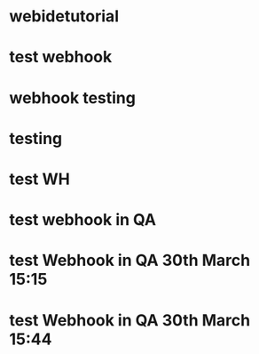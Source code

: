 # webidetutorial

# test webhook

# webhook testing

# testing

# test WH


# test webhook in QA
# test Webhook in QA 30th March 15:15
# test Webhook in QA 30th March 15:44
